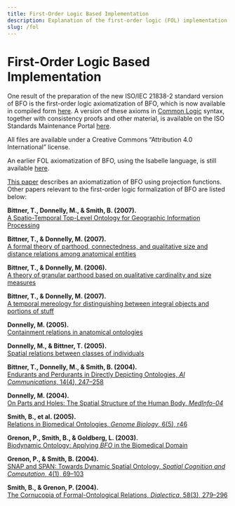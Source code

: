 ```yaml
---
title: First-Order Logic Based Implementation
description: Explanation of the first-order logic (FOL) implementation of BFO.
slug: /fol
---
```


<div class="page-fol-wrapper">

# First-Order Logic Based Implementation

One result of the preparation of the new ISO/IEC 21838-2 standard version of BFO is the first-order logic axiomatization of BFO, which is now available in compiled form [here](https://buffalo.box.com/v/BFO-2020-FOL). A version of these axioms in [Common Logic](https://en.wikipedia.org/wiki/Common_Logic) syntax, together with consistency proofs and other material, is available on the ISO Standards Maintenance Portal [here](https://standards.iso.org/iso-iec/21838/-2/ed-1/en).

All files are available under a Creative Commons “Attribution 4.0 International” license.

An earlier FOL axiomatization of BFO, using the Isabelle language, is still available [here](http://www.acsu.buffalo.edu/~bittner3/Theories/BFO).

[This paper](http://krr.meraka.org.za/~aow2010/Trentelman-etal.pdf) describes an axiomatization of BFO using projection functions. Other papers relevant to the first-order logic formalization of BFO are listed below:

**Bittner, T., Donnelly, M., & Smith, B. (2007).**  
   [A Spatio-Temporal Top-Level Ontology for Geographic Information Processing](http://web.me.com/tbittner1/BittnerProfessional/Publications_files/Bittner-NA-2006-28.pdf)

**Bittner, T., & Donnelly, M. (2007).**  
   [A formal theory of parthood, connectedness, and qualitative size and distance relations among anatomical entities](http://www.acsu.buffalo.edu/~bittner3/BittnerQR2007.pdf)

**Bittner, T., & Donnelly, M. (2006).**  
   [A theory of granular parthood based on qualitative cardinality and size measures](http://www.acsu.buffalo.edu/~bittner3/BittnerDonnellyFOIS06.pdf)

**Bittner, T., & Donnelly, M. (2007).**  
   [A temporal mereology for distinguishing between integral objects and portions of stuff](http://www.acsu.buffalo.edu/~bittner3/BittnerDonnellyAAAI2007.pdf)

**Donnelly, M. (2005).**  
   [Containment relations in anatomical ontologies](http://www.ncbi.nlm.nih.gov/pmc/articles/PMC1560437/?tool=pubmed)

**Donnelly, M., & Bittner, T. (2005).**  
   [Spatial relations between classes of individuals](http://www.mendeley.com/research/spatial-relations-between-classes-of-individuals/)

**Bittner, T., Donnelly, M., & Smith, B. (2004).**  
   [Endurants and Perdurants in Directly Depicting Ontologies, *AI Communications*, 14(4), 247–258](http://web.me.com/tbittner1/BittnerProfessional/Publications_files/Endurants%20and%20perdurants%20in%20directly%20depicting%20ontologies.pdf)

**Donnelly, M. (2004).**  
   [On Parts and Holes: The Spatial Structure of the Human Body, *MedInfo-04*](http://basic-formal-ontology.org/documents/IR-0303_Donnelly.pdf)

**Smith, B., et al. (2005).**  
   [Relations in Biomedical Ontologies, *Genome Biology*, 6(5), r46](http://genomebiology.com/2005/6/5/R46)

**Grenon, P., Smith, B., & Goldberg, L. (2003).**  
    [Biodynamic Ontology: Applying *BFO* in the Biomedical Domain](http://ontology.buffalo.edu/medo/biodynamic.pdf)

**Grenon, P., & Smith, B. (2004).**  
    [SNAP and SPAN: Towards Dynamic Spatial Ontology, *Spatial Cognition and Computation*, 4(1), 69–103](http://ontology.buffalo.edu/smith/articles/SNAP_SPAN.pdf)

**Smith, B., & Grenon, P. (2004).**  
    [The Cornucopia of Formal-Ontological Relations, *Dialectica*, 58(3), 279–296](http://ontology.buffalo.edu/smith/articles/cornucopia.pdf)

</div>
